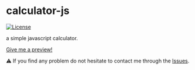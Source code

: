 # calculator-js
<a href="https://github.com/pauchiner/Scram-Timming/blob/main/LICENSE"><img src="https://img.shields.io/badge/license-MIT-informational" alt="License"></a>

 a simple javascript calculator.
 
[Give me a preview!](https://pauchiner.github.io/calculator-js/)
 
 ⚠️ If you find any problem do not hesitate to contact me through the [Issues](https://github.com/pauchiner/calculator-js/issues/new).
